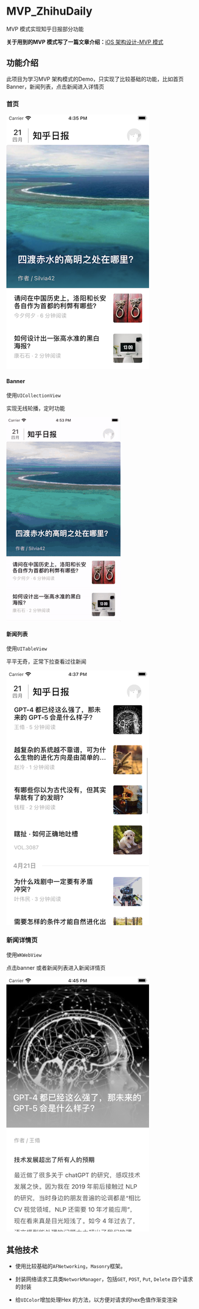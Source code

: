 # MVP_ZhihuDaily
MVP 模式实现知乎日报部分功能

**关于用到的MVP 模式写了一篇文章介绍：**[iOS 架构设计-MVP 模式](https://juejin.cn/post/7225201975998693436)

## 功能介绍

此项目为学习MVP 架构模式的Demo，只实现了比较基础的功能，比如首页Banner，新闻列表，点击新闻进入详情页

### 首页

<img src="assets/首页.png"/> 



#### Banner

使用`UICollectionView`

实现无线轮播，定时功能

![](assets/banner.gif) 



#### 新闻列表

使用`UITableView`

平平无奇，正常下拉查看过往新闻

<img src="assets/新闻列表.png"  /> 



### 新闻详情页

使用`WKWebView`

点击banner 或者新闻列表进入新闻详情页

<img src="assets/新闻详情页.png"  /> 



## 其他技术

- 使用比较基础的`AFNetworking`，`Masonry`框架。

- 封装网络请求工具类`NetworkManager`，包括`GET`, `POST`, `Put`, `Delete` 四个请求的封装

- 给`UIColor`增加处理Hex 的方法，以方便对请求的hex色值作渐变渲染
